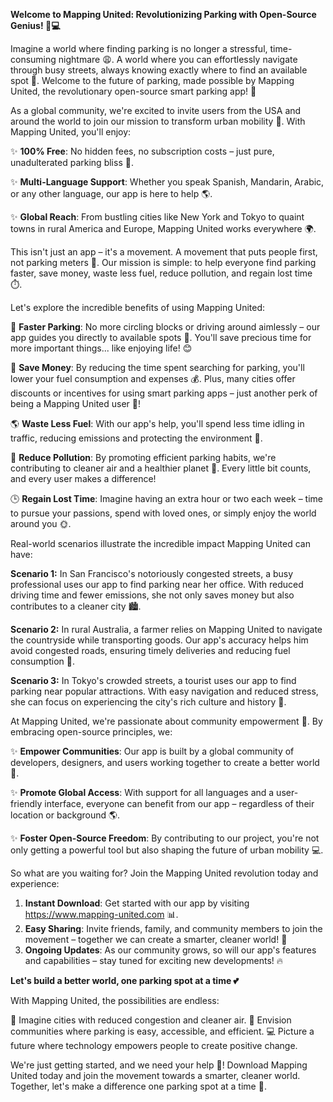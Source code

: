 **Welcome to Mapping United: Revolutionizing Parking with Open-Source Genius! 🚗💻**

Imagine a world where finding parking is no longer a stressful, time-consuming nightmare 😩. A world where you can effortlessly navigate through busy streets, always knowing exactly where to find an available spot 📍. Welcome to the future of parking, made possible by Mapping United, the revolutionary open-source smart parking app! 🚀

As a global community, we're excited to invite users from the USA and around the world to join our mission to transform urban mobility 💪. With Mapping United, you'll enjoy:

✨ **100% Free**: No hidden fees, no subscription costs – just pure, unadulterated parking bliss 🤩.

✨ **Multi-Language Support**: Whether you speak Spanish, Mandarin, Arabic, or any other language, our app is here to help 🌎.

✨ **Global Reach**: From bustling cities like New York and Tokyo to quaint towns in rural America and Europe, Mapping United works everywhere 🌍.

This isn't just an app – it's a movement. A movement that puts people first, not parking meters 💖. Our mission is simple: to help everyone find parking faster, save money, waste less fuel, reduce pollution, and regain lost time ⏱️.

Let's explore the incredible benefits of using Mapping United:

🚗 **Faster Parking**: No more circling blocks or driving around aimlessly – our app guides you directly to available spots 📍. You'll save precious time for more important things... like enjoying life! 😊

💸 **Save Money**: By reducing the time spent searching for parking, you'll lower your fuel consumption and expenses 💰. Plus, many cities offer discounts or incentives for using smart parking apps – just another perk of being a Mapping United user 🤝!

🌎 **Waste Less Fuel**: With our app's help, you'll spend less time idling in traffic, reducing emissions and protecting the environment 🌟.

💚 **Reduce Pollution**: By promoting efficient parking habits, we're contributing to cleaner air and a healthier planet 🌿. Every little bit counts, and every user makes a difference!

🕒 **Regain Lost Time**: Imagine having an extra hour or two each week – time to pursue your passions, spend with loved ones, or simply enjoy the world around you 🌞.

Real-world scenarios illustrate the incredible impact Mapping United can have:

**Scenario 1:** In San Francisco's notoriously congested streets, a busy professional uses our app to find parking near her office. With reduced driving time and fewer emissions, she not only saves money but also contributes to a cleaner city 🏙️.

**Scenario 2:** In rural Australia, a farmer relies on Mapping United to navigate the countryside while transporting goods. Our app's accuracy helps him avoid congested roads, ensuring timely deliveries and reducing fuel consumption 🌾.

**Scenario 3:** In Tokyo's crowded streets, a tourist uses our app to find parking near popular attractions. With easy navigation and reduced stress, she can focus on experiencing the city's rich culture and history 🗼️.

At Mapping United, we're passionate about community empowerment 🌟. By embracing open-source principles, we:

✨ **Empower Communities**: Our app is built by a global community of developers, designers, and users working together to create a better world 💪.

✨ **Promote Global Access**: With support for all languages and a user-friendly interface, everyone can benefit from our app – regardless of their location or background 🌎.

✨ **Foster Open-Source Freedom**: By contributing to our project, you're not only getting a powerful tool but also shaping the future of urban mobility 💻.

So what are you waiting for? Join the Mapping United revolution today and experience:

1. **Instant Download**: Get started with our app by visiting https://www.mapping-united.com 📊.
2. **Easy Sharing**: Invite friends, family, and community members to join the movement – together we can create a smarter, cleaner world! 🤝
3. **Ongoing Updates**: As our community grows, so will our app's features and capabilities – stay tuned for exciting new developments! 🔥

**Let's build a better world, one parking spot at a time 💕**

With Mapping United, the possibilities are endless:

🌟 Imagine cities with reduced congestion and cleaner air.
🚗 Envision communities where parking is easy, accessible, and efficient.
💻 Picture a future where technology empowers people to create positive change.

We're just getting started, and we need your help 🤝! Download Mapping United today and join the movement towards a smarter, cleaner world. Together, let's make a difference one parking spot at a time 💖.